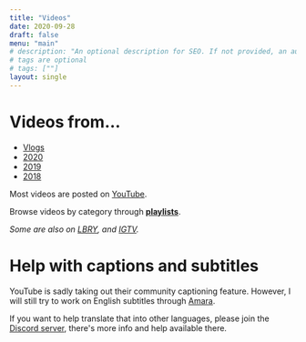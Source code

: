 ```yaml
---
title: "Videos"
date: 2020-09-28
draft: false
menu: "main"
# description: "An optional description for SEO. If not provided, an automatically created summary will be used."
# tags are optional
# tags: [""]
layout: single
---
```


# Videos from...
- [Vlogs](/videos/vlogs)
- [2020](/videos/2020)
- [2019](/videos/2019)
- [2018](/videos/2018)

Most videos are posted on [YouTube](https://youtube.com/letteredplans).

Browse videos by category through **[playlists](https://www.youtube.com/c/letteredplans/playlists)**.

*Some are also on [LBRY](https://lbry.tv/@letteredplans), and [IGTV](https://www.instagram.com/letteredplans/channel/).*

# Help with captions and subtitles

YouTube is sadly taking out their community captioning feature. However, I will still try to work on English subtitles through [Amara](https://amara.org/).

If you want to help translate that into other languages, please join the [Discord server](https://discord.gg/EduyGGv), there's more info and help available there.
